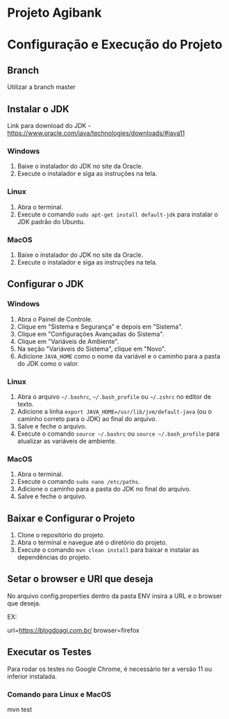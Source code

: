 # Projeto Agibank

# Configuração e Execução do Projeto

## Branch

Utilizar a branch master

## Instalar o JDK

Link para download do JDK - https://www.oracle.com/java/technologies/downloads/#java11

### Windows
1. Baixe o instalador do JDK no site da Oracle.
2. Execute o instalador e siga as instruções na tela.

### Linux
1. Abra o terminal.
2. Execute o comando `sudo apt-get install default-jdk` para instalar o JDK padrão do Ubuntu.

### MacOS
1. Baixe o instalador do JDK no site da Oracle.
2. Execute o instalador e siga as instruções na tela.

## Configurar o JDK

### Windows
1. Abra o Painel de Controle.
2. Clique em "Sistema e Segurança" e depois em "Sistema".
3. Clique em "Configurações Avançadas do Sistema".
4. Clique em "Variáveis de Ambiente".
5. Na seção "Variáveis do Sistema", clique em "Novo".
6. Adicione `JAVA_HOME` como o nome da variável e o caminho para a pasta do JDK como o valor.

### Linux
1. Abra o arquivo `~/.bashrc`, `~/.bash_profile` ou `~/.zshrc` no editor de texto.
2. Adicione a linha `export JAVA_HOME=/usr/lib/jvm/default-java` (ou o caminho correto para o JDK) ao final do arquivo.
3. Salve e feche o arquivo.
4. Execute o comando `source ~/.bashrc` ou `source ~/.bash_profile` para atualizar as variáveis de ambiente.

### MacOS
1. Abra o terminal.
2. Execute o comando `sudo nano /etc/paths`.
3. Adicione o caminho para a pasta do JDK no final do arquivo.
4. Salve e feche o arquivo.

## Baixar e Configurar o Projeto

1. Clone o repositório do projeto.
2. Abra o terminal e navegue até o diretório do projeto.
3. Execute o comando `mvn clean install` para baixar e instalar as dependências do projeto.

## Setar o browser e URl que deseja

No arquivo config.properties dentro da pasta ENV insira a URL e o browser que deseja.

EX: 

url=https://blogdoagi.com.br/
browser=firefox

## Executar os Testes

Para rodar os testes no Google Chrome, é necessário ter a versão 11 ou inferior instalada.

### Comando para Linux e MacOS

mvn test
